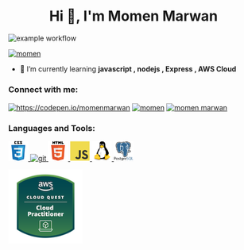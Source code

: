 <h1 align="center">Hi 👋, I'm Momen Marwan</h1>

![example workflow](https://www.codewars.com/users/momenmarwan/badges/large)





<p align="left"> <a href="https://twitter.com/momen" target="blank"><img src="https://img.shields.io/twitter/follow/momen?logo=twitter&style=for-the-badge" alt="momen" /></a> </p>

- 🌱 I’m currently learning **javascript , nodejs , Express , AWS Cloud**

<h3 align="left">Connect with me:</h3>
<p align="left">
<a href="https://codepen.io/https://codepen.io/momenmarwan" target="blank"><img align="center" src="https://raw.githubusercontent.com/rahuldkjain/github-profile-readme-generator/master/src/images/icons/Social/codepen.svg" alt="https://codepen.io/momenmarwan" height="30" width="40" /></a>
<a href="https://twitter.com/momen" target="blank"><img align="center" src="https://raw.githubusercontent.com/rahuldkjain/github-profile-readme-generator/master/src/images/icons/Social/twitter.svg" alt="momen" height="30" width="40" /></a>
<a href="https://linkedin.com/in/momen marwan" target="blank"><img align="center" src="https://raw.githubusercontent.com/rahuldkjain/github-profile-readme-generator/master/src/images/icons/Social/linked-in-alt.svg" alt="momen marwan" height="30" width="40" /></a>
</p>
<h3 align="left">Languages and Tools:</h3>
<p align="left"> <a href="https://www.w3schools.com/css/" target="_blank" rel="noreferrer"> <img src="https://raw.githubusercontent.com/devicons/devicon/master/icons/css3/css3-original-wordmark.svg" alt="css3" width="40" height="40"/> </a> <a href="https://git-scm.com/" target="_blank" rel="noreferrer"> <img src="https://www.vectorlogo.zone/logos/git-scm/git-scm-icon.svg" alt="git" width="40" height="40"/> </a> <a href="https://www.w3.org/html/" target="_blank" rel="noreferrer"> <img src="https://raw.githubusercontent.com/devicons/devicon/master/icons/html5/html5-original-wordmark.svg" alt="html5" width="40" height="40"/> </a> <a href="https://developer.mozilla.org/en-US/docs/Web/JavaScript" target="_blank" rel="noreferrer"> <img src="https://raw.githubusercontent.com/devicons/devicon/master/icons/javascript/javascript-original.svg" alt="javascript" width="40" height="40"/> </a> <a href="https://www.linux.org/" target="_blank" rel="noreferrer"> <img src="https://raw.githubusercontent.com/devicons/devicon/master/icons/linux/linux-original.svg" alt="linux" width="40" height="40"/> </a> <a href="https://www.postgresql.org" target="_blank" rel="noreferrer"> <img src="https://raw.githubusercontent.com/devicons/devicon/master/icons/postgresql/postgresql-original-wordmark.svg" alt="postgresql" width="40" height="40"/> </a> </p>

<a href="https://www.credly.com/badges/86e4acda-da36-4c17-ad5a-3e004e38d257/public_url">
<img width="150px" src="images/aws-cloud-quest-cloud-practitioner (1).png">
</a>
